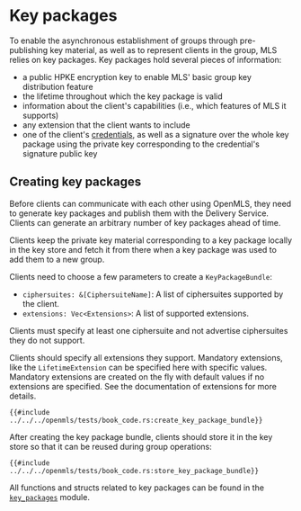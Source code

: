 # Key packages

To enable the asynchronous establishment of groups through pre-publishing key material, as well as to represent clients in the group, MLS relies on key packages. Key packages hold several pieces of information:

* a public HPKE encryption key to enable MLS' basic group key distribution feature
* the lifetime throughout which the key package is valid
* information about the client's capabilities (i.e., which features of MLS it supports)
* any extension that the client wants to include
* one of the client's [credentials](./identity.md), as well as a signature over the whole key package using the private key corresponding to the credential's signature public key

## Creating key packages

Before clients can communicate with each other using OpenMLS, they need to generate key packages and publish them with the Delivery Service. Clients can generate an arbitrary number of key packages ahead of time.

Clients keep the private key material corresponding to a key package locally in the key store and fetch it from there when a key package was used to add them to a new group.

Clients need to choose a few parameters to create a `KeyPackageBundle`:

- `ciphersuites: &[CiphersuiteName]`: A list of ciphersuites supported by the client.
- `extensions: Vec<Extensions>`: A list of supported extensions.

Clients must specify at least one ciphersuite and not advertise ciphersuites they do not support.

Clients should specify all extensions they support. Mandatory extensions, like the `LifetimeExtension` can be specified here with specific values. Mandatory extensions are created on the fly with default values if no extensions are specified. See the documentation of extensions for more details.

```rust,no_run,noplayground
{{#include ../../../openmls/tests/book_code.rs:create_key_package_bundle}}
```

After creating the key package bundle, clients should store it in the key store so that it can be reused during group operations:

```rust,no_run,noplayground
{{#include ../../../openmls/tests/book_code.rs:store_key_package_bundle}}
```

All functions and structs related to key packages can be found in the [`key_packages`](https://docs.rs/crate/openmls/latest/key_packages/index.html) module.

